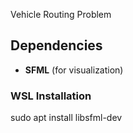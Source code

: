 Vehicle Routing Problem

## Dependencies
- **SFML** (for visualization)
### WSL Installation
sudo apt install libsfml-dev